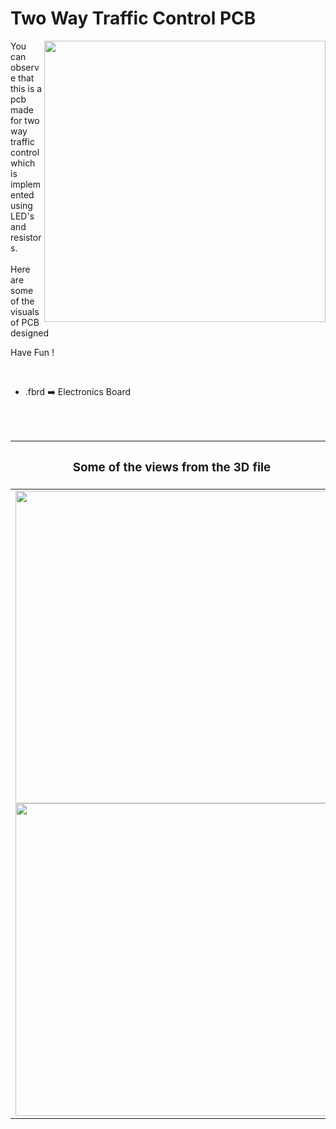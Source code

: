 <h1>Two Way Traffic Control PCB</h1>

<div>
   <img width=450 align=right src="https://github.com/Curovearth/Dive-into-Electronics/blob/main/PCB%20Designs/02-Two%20way%20traffic/Task%20_%20two%20way%20traffic%20control%20v7.png"/>
   <p>You can observe that this is a pcb made for two way traffic control which is implemented using LED's and resistors.<br><br>Here are some of the visuals of PCB designed<br>
        
   Have Fun !
  </p>
<br>

   - .fbrd ➡️ Electronics Board
   
   
<br> <br>  
<div align=center>
   
| <h3>Some of the views from the 3D file</h2> | <h3>Schematic Diagram for PCB</h3> |      
| --- | --- |
| <img width=500 align=center src="https://github.com/yatharthagr7/Dive-into-Electronics/blob/main/PCB%20Designs/01-blinking%20lights/img1.png"><br><img width=500 align=center src="https://github.com/yatharthagr7/Dive-into-Electronics/blob/main/PCB%20Designs/01-blinking%20lights/img2.png"> |    <img width="500" src="https://github.com/Curovearth/Dive-into-Electronics/blob/main/PCB%20Designs/02-Two%20way%20traffic/schematic.jpg"> | 
 
</div>

 
